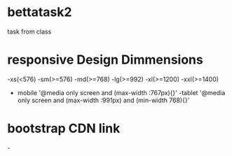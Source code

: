 # bettatask2

task from class

# responsive Design Dimmensions

-xs(<576)
-sm(>=576)
-md(>=768)
-lg(>=992)
-xl(>=1200)
-xxl(>=1400)

- mobile '@media only screen and (max-width :767px){}'
  -tablet '@media only screen and (max-width :991px) and (min-width 768){}'

# bootstrap CDN link

-<link href="https://cdn.jsdelivr.net/npm/bootstrap@5.3.1/dist/css/bootstrap.min.css" rel="stylesheet" integrity="sha384-4bw+/aepP/YC94hEpVNVgiZdgIC5+VKNBQNGCHeKRQN+PtmoHDEXuppvnDJzQIu9" crossorigin="anonymous">
